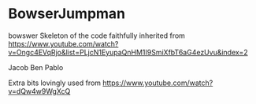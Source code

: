 # BowserJumpman
bowswer
Skeleton of the code faithfully inherited from https://www.youtube.com/watch?v=Ongc4EVqRjo&list=PLjcN1EyupaQnHM1I9SmiXfbT6aG4ezUvu&index=2

Jacob
Ben
Pablo

Extra bits lovingly used from https://www.youtube.com/watch?v=dQw4w9WgXcQ
